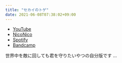 ```yaml
---
title: "セカイのトゲ"
date: 2021-06-08T07:38:02+09:00
---
```


- [YouTube](https://www.youtube.com/watch?dna79GBjHeM)
- [NicoNico](https://nico.ms/sm38855303)
- [Spotify](https://open.spotify.com/track/24EoVC69AVXQIJAm8y3ZcQ)
- [Bandcamp](https://mikirihasshap.bandcamp.com/track/--189)

世界中を敵に回しても君を守りたいやつの自分版です ...